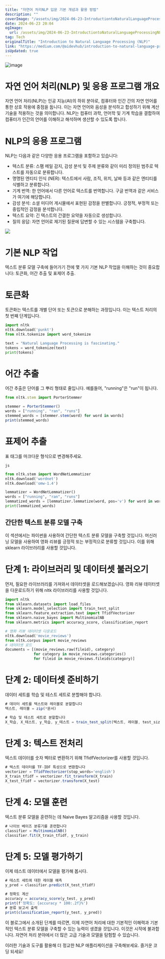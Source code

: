 ```yaml
---
title: "자연어 처리NLP 입문 기본 개념과 활용 방법"
description: ""
coverImage: "/assets/img/2024-06-23-IntroductiontoNaturalLanguageProcessingNLP_0.png"
date: 2024-06-23 20:04
ogImage: 
  url: /assets/img/2024-06-23-IntroductiontoNaturalLanguageProcessingNLP_0.png
tag: Tech
originalTitle: "Introduction to Natural Language Processing (NLP)"
link: "https://medium.com/@aidevhub/introduction-to-natural-language-processing-nlp-771c45686e2f"
isUpdated: true
---
```






![image](/assets/img/2024-06-23-IntroductiontoNaturalLanguageProcessingNLP_0.png)

# 자연 언어 처리(NLP) 및 응용 프로그램 개요

자연 언어 처리(NLP)는 인공 지능(AI)의 하위 분야로, 컴퓨터와 인간 간의 자연 언어를 통한 상호 작용에 중점을 둡니다. 이는 자연 언어와 음성을 분석하고 합성하기 위해 계산 기술을 적용하는 것을 의미합니다. NLP는 컴퓨터 과학, 언어학 및 기계 학습을 결합하여 컴퓨터가 인간의 언어를 이해하고 해석하며 생산할 수 있도록 합니다.

# NLP의 응용 프로그램

<div class="content-ad"></div>

NLP는 다음과 같은 다양한 응용 프로그램을 포함하고 있습니다:

- 텍스트 분류: 스팸 메일 감지, 감성 분석 및 주제 분류와 같이 미리 정의된 범주로 텍스트를 자동으로 분류합니다.
- 명명된 엔티티 인식 (NER): 텍스트에서 사람, 조직, 위치, 날짜 등과 같은 엔티티를 식별하고 분류합니다.
- 기계 번역: 한 언어에서 다른 언어로 텍스트를 번역합니다. 구글 번역과 같은 서비스가 여기에 해당합니다.
- 감성 분석: 소셜 미디어 게시물에서 표현된 감정을 판별합니다. 긍정적, 부정적 또는 중립적인 감정을 분석합니다.
- 텍스트 요약: 긴 텍스트의 간결한 요약을 자동으로 생성합니다.
- 질의 응답: 자연 언어로 제기된 질문에 답변할 수 있는 시스템을 구축합니다.

<img src="/assets/img/2024-06-23-IntroductiontoNaturalLanguageProcessingNLP_1.png" />

# 기본 NLP 작업

<div class="content-ad"></div>

텍스트 분류 모델 구축에 들어가기 전에 몇 가지 기본 NLP 작업을 이해하는 것이 중요합니다: 토큰화, 어간 추출 및 표제어 추출.

# 토큰화

토큰화는 텍스트를 개별 단어 또는 토큰으로 분해하는 과정입니다. 이는 텍스트 처리의 첫 번째 단계입니다.

```python
import nltk
nltk.download('punkt')
from nltk.tokenize import word_tokenize

text = "Natural Language Processing is fascinating."
tokens = word_tokenize(text)
print(tokens)
```

<div class="content-ad"></div>

# 어간 추출

어간 추출은 단어를 그 뿌리 형태로 줄입니다. 예를들어, "running"은 "run"이 됩니다.

```js
from nltk.stem import PorterStemmer

stemmer = PorterStemmer()
words = ["running", "ran", "runs"]
stemmed_words = [stemmer.stem(word) for word in words]
print(stemmed_words)
```

# 표제어 추출

<div class="content-ad"></div>

표 태그를 마크다운 형식으로 변경해주세요.

`js`
```python
from nltk.stem import WordNetLemmatizer
nltk.download('wordnet')
nltk.download('omw-1.4')

lemmatizer = WordNetLemmatizer()
words = ["running", "ran", "runs"]
lemmatized_words = [lemmatizer.lemmatize(word, pos='v') for word in words]
print(lemmatized_words)
```

## 간단한 텍스트 분류 모델 구축

이 섹션에서는 파이썬을 사용하여 간단한 텍스트 분류 모델을 구축할 것입니다. 머신러닝 모델을 사용하여 영화 리뷰를 긍정적 또는 부정적으로 분류할 것입니다. 이를 위해 sklearn 라이브러리를 사용할 것입니다.

<div class="content-ad"></div>

# 단계 1: 라이브러리 및 데이터셋 불러오기

먼저, 필요한 라이브러리를 가져와서 데이터셋을 로드해보겠습니다. 영화 리뷰 데이터셋을 다운로드하기 위해 nltk 라이브러리를 사용할 것입니다.

```python
import nltk
from sklearn.datasets import load_files
from sklearn.model_selection import train_test_split
from sklearn.feature_extraction.text import TfidfVectorizer
from sklearn.naive_bayes import MultinomialNB
from sklearn.metrics import accuracy_score, classification_report

# 영화 리뷰 데이터셋 다운로드
nltk.download('movie_reviews')
from nltk.corpus import movie_reviews
# 데이터셋 로드
documents = [(movie_reviews.raw(fileid), category)
             for category in movie_reviews.categories()
             for fileid in movie_reviews.fileids(category)]
```

# 단계 2: 데이터셋 준비하기

<div class="content-ad"></div>

데이터 세트를 학습 및 테스트 세트로 분할해야 합니다.

```js
# 데이터 세트를 텍스트와 레이블로 분할합니다
텍스트, 레이블 = zip(*문서)

# 학습 및 테스트 세트로 분할합니다
X_학습, X_테스트, y_학습, y_테스트 = train_test_split(텍스트, 레이블, test_size=0.2, random_state=42)
```

# 단계 3: 텍스트 전처리

텍스트 데이터를 숫자 벡터로 변환하기 위해 TfidfVectorizer를 사용할 것입니다.

<div class="content-ad"></div>

```js
# 텍스트 데이터를 TF-IDF 특성으로 변환합니다
vectorizer = TfidfVectorizer(stop_words='english')
X_train_tfidf = vectorizer.fit_transform(X_train)
X_test_tfidf = vectorizer.transform(X_test)
```

# 단계 4: 모델 훈련

텍스트 분류 모델을 훈련하는 데 Naive Bayes 알고리즘을 사용할 것입니다.

```js
# 나이브 베이즈 분류기를 훈련합니다
classifier = MultinomialNB()
classifier.fit(X_train_tfidf, y_train)
```

<div class="content-ad"></div>

# 단계 5: 모델 평가하기

이제 테스트 데이터에서 모델을 평가해 봅시다.

```js
# 테스트 세트에 대한 레이블 예측
y_pred = classifier.predict(X_test_tfidf)

# 정확도 계산
accuracy = accuracy_score(y_test, y_pred)
print(f'정확도: {accuracy * 100:.2f}%')
# 분류 보고서 출력
print(classification_report(y_test, y_pred))
```

이 블로그에서 소개된 단계를 따르면, 이제 자연어 처리에 대한 기본적인 이해력과 기본적인 텍스트 분류 모델을 구축할 수 있는 능력이 생겼을 것입니다. 이것은 시작에 불과합니다. 자연어 처리 분야에서 더 많은 고급 기술과 모델을 탐험할 수 있습니다.

<div class="content-ad"></div>

이러한 기술과 도구를 활용해 더 정교한 NLP 애플리케이션을 구축해보세요. 즐거운 코딩 되세요!